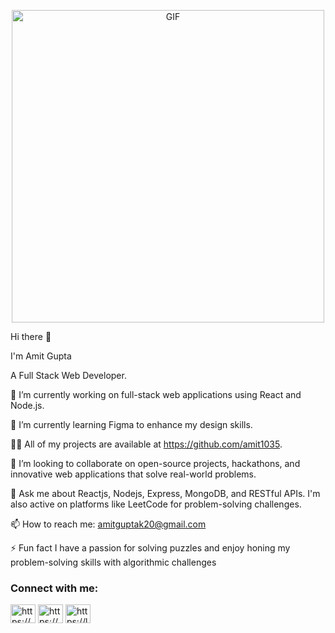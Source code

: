 <p align="center">
<img width="500" align="center" alt="GIF" src="https://i.giphy.com/media/v1.Y2lkPTc5MGI3NjExNGwya2JkZHpxeXhycDE2OTFpMzVqaGI0b3l5c3RpN3Z5cmJ4eTdoZyZlcD12MV9pbnRlcm5hbF9naWZfYnlfaWQmY3Q9Zw/f3iwJFOVOwuy7K6FFw/giphy.gif" />
 </p>
 Hi there 👋 

I'm Amit Gupta

A Full Stack Web Developer.

🔭 I’m currently working on full-stack web applications using React and Node.js.

🌱 I’m currently learning Figma to enhance my design skills.

👨‍💻 All of my projects are available at https://github.com/amit1035.

👯 I’m looking to collaborate on open-source projects, hackathons, and innovative web applications that solve real-world problems.

💬 Ask me about Reactjs, Nodejs, Express, MongoDB, and RESTful APIs. I'm also active on platforms like LeetCode for problem-solving challenges.

📫 How to reach me: amitguptak20@gmail.com

⚡ Fun fact I have a passion for solving puzzles and enjoy honing my problem-solving skills with algorithmic challenges
<h3 align="left">Connect with me:</h3>
<p align="left">
<a href="https://www.linkedin.com/in/amit-gupta-87200a254//" target="blank"><img align="center" src="https://raw.githubusercontent.com/rahuldkjain/github-profile-readme-generator/master/src/images/icons/Social/linked-in-alt.svg" alt="https://www.linkedin.com/in/arju-kumar-937780227/" height="30" width="40" /></a>
<a href="https://instagram.com/https://www.instagram.com/arju_7_jha/" target="blank"><img align="center" src="https://raw.githubusercontent.com/rahuldkjain/github-profile-readme-generator/master/src/images/icons/Social/instagram.svg" alt="https://www.instagram.com/arju_7_jha/" height="30" width="40" /></a>
<a href="https://leetcode.com/u/amitguptak20//" target="blank"><img align="center" src="https://raw.githubusercontent.com/rahuldkjain/github-profile-readme-generator/master/src/images/icons/Social/leet-code.svg" alt="https://leetcode.com/u/arjuk217/" height="30" width="40" /></a>
</p>
